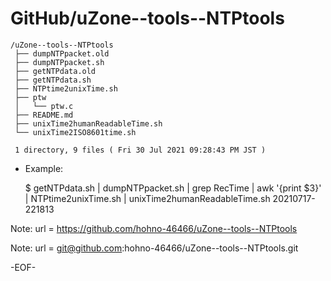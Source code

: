 # GitHub/uZone--tools--NTPtools

    /uZone--tools--NTPtools
     ├── dumpNTPpacket.old
     ├── dumpNTPpacket.sh
     ├── getNTPdata.old
     ├── getNTPdata.sh
     ├── NTPtime2unixTime.sh
     ├── ptw
     │   └── ptw.c
     ├── README.md
     ├── unixTime2humanReadableTime.sh
     └── unixTime2ISO8601time.sh
     
     1 directory, 9 files ( Fri 30 Jul 2021 09:28:43 PM JST )

* Example: 

    $ getNTPdata.sh | dumpNTPpacket.sh  | grep RecTime | awk '{print $3}' | NTPtime2unixTime.sh  | unixTime2humanReadableTime.sh 
      20210717-221813

Note: 	url = https://github.com/hohno-46466/uZone--tools--NTPtools

Note:   url = git@github.com:hohno-46466/uZone--tools--NTPtools.git

-EOF-
